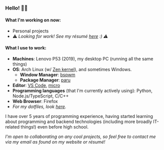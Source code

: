 ### Hello! 👋🏼

#### What I'm working on now:

- Personal projects
- ⚠️ *Looking for work! See my résumé [here](https://github.com/avigloz/resume-latex/blob/master/2021/avi_resume02_21.pdf) :) ⚠️*

#### What I use to work:
- **Machines**: Lenovo P53 (2019), my desktop PC (running all the same things)
- **OS**: Arch Linux (w/ [Zen kernel](https://github.com/zen-kernel/zen-kernel)), and sometimes Windows.
  - **Window Manager**: [bspwm](https://github.com/baskerville/bspwm/)
  - **Package Manager**: [paru](https://github.com/Morganamilo/paru)
- **Editor**: [VS Code](https://github.com/microsoft/vscode), [micro](https://github.com/zyedidia/micro)
- **Programming languages** (that I'm currently actively using): Python, Node.js/TypeScript, C/C++
- **Web Browser**: Firefox
- *For my dotfiles, look [here](https://github.com/avigloz/dotfiles).*

I have over 5 years of programming experience, having started learning about programming and backend technologies (including more broadly IT-related things!) even before high school. 

*I'm open to collaborating on any cool projects, so feel free to contact me via my email as found on my website or résumé!*

